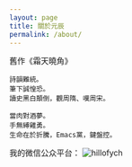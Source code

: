 ```yaml
---
layout: page
title: 關於元辰
permalink: /about/
---
```


舊作《霜天曉角》

    詩韻難統。
    筆下誠惶恐。
    讀史黑白顛倒，觀周隋、嘆周宋。

    當肉對酒夢。
    手無縛雞勇。
    生命在於折騰，Emacs黨，鍵盤控。


我的微信公众平台：
![hillofych](https://jianguoyun.com/c/tblv2/CIX-FxIg8ypRjx9FgU1UYqGRV-pyYoaaPtwOjgvFBNgE_LWHkIA/eEG0OlPkdm8/l)
